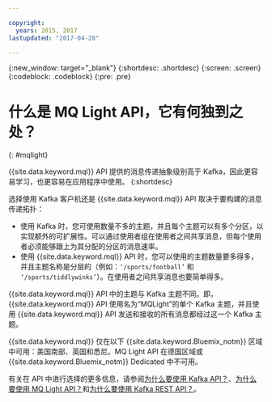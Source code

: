 ```yaml
---

copyright:
  years: 2015, 2017
lastupdated: "2017-04-28"

---
```


{:new_window: target="_blank"}
{:shortdesc: .shortdesc}
{:screen: .screen}
{:codeblock: .codeblock}
{:pre: .pre}

# 什么是 MQ Light API，它有何独到之处？
{: #mqlight}

{{site.data.keyword.mql}} API 提供的消息传递抽象级别高于 Kafka，因此更容易学习，也更容易在应用程序中使用。
{:shortdesc}

选择使用 Kafka 客户机还是 {{site.data.keyword.mql}} API 取决于要构建的消息传递拓扑：

* 使用 Kafka 时，您可使用数量不多的主题，并且每个主题可以有多个分区，以实现额外的可扩展性。可以通过使用者组在使用者之间共享消息，但每个使用者必须能够跟上为其分配的分区的消息速率。
* 使用 {{site.data.keyword.mql}} API 时，您可以使用的主题数量要多得多，并且主题名称是分层的（例如：<code>‘/sports/football’</code> 和 <code>‘/sports/tiddlywinks’</code>）。在使用者之间共享消息也要简单得多。

{{site.data.keyword.mql}} API 中的主题与 Kafka 主题不同。即，{{site.data.keyword.mql}} API 使用名为“MQLight”的单个 Kafka 主题，并且使用 {{site.data.keyword.mql}} API 发送和接收的所有消息都经过这一个 Kafka 主题。

{{site.data.keyword.mql}} 仅在以下 {{site.data.keyword.Bluemix_notm}} 区域中可用：美国南部、英国和悉尼。MQ Light API 在德国区域或 {{site.data.keyword.Bluemix_notm}} Dedicated 中不可用。

<!-- begin PRODUCTION ONLY -->
有关在 API 中进行选择的更多信息，请参阅[为什么要使用 Kafka API？](/docs/services/MessageHub/messagehub054.html)、[为什么 要使用 MQ Light API？](/docs/services/MessageHub/messagehub076.html)和[为什么要使用 Kafka REST API？](/docs/services/MessageHub/messagehub065.html)。
<!-- end PRODUCTION ONLY -->
